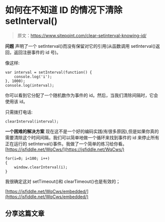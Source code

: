 # 如何在不知道 ID 的情况下清除 setInterval()

> 原文：<https://www.sitepoint.com/clear-setinterval-knowing-id/>

**问题**
声明了一个 setInterval()而没有保留对它的引用(从函数调用 setInterval()返回，返回注册事件的 id 号)。

像这样:

```
var interval = setInterval(function() {
    console.log('i');
}, 1000);
console.log(interval);
```

你可以看到它分配了一个随机数作为事件的 id。然后，当我们清除间隔时，它会使用该 id。

只需拨打电话:

```
clearInterval(interval);
```

**一个困难的解决方案**
现在这不是一个好的编码实践(有很多原因),但是如果你真的需要清除这个时间间隔，我们可以简单地做一个循环来找到事件的 id 来停止所有正在运行的 setInterval()事件。我做了一个简单的练习给你看。[https://jsfiddle.net/WqCws/](https://jsfiddle.net/WqCws/)

```
for(i=0; i<100; i++)
{
    window.clearInterval(i);
}
```

我很确定这对 setTimeout()和 clearTimeout()也是有效的；

[https://jsfiddle.net/WqCws/embedded/](https://jsfiddle.net/WqCws/embedded/)

## 分享这篇文章